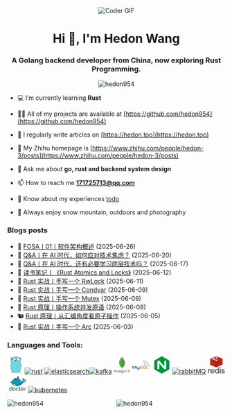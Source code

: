 <p align="center"><img  src="https://media.giphy.com/media/SWoSkN6DxTszqIKEqv/giphy.gif" alt="Coder GIF" width="500"></p>

<h1 align="center">Hi 👋, I'm Hedon Wang</h1>
<h3 align="center">A Golang backend developer from China, now exploring Rust Programming.</h3>

<p align="center"> <img src="https://komarev.com/ghpvc/?username=hedon954&label=Profile%20views&color=0e75b6&style=flat" alt="hedon954" /> </p>

- :computer: I’m currently learning **Rust**

- 👨‍💻 All of my projects are available at [https://github.com/hedon954](https://github.com/hedon954)

- 📝 I regularly write articles on [https://hedon.top](https://hedon.top)
  
- 🍞 My Zhihu homepage is [https://www.zhihu.com/people/hedon-3/posts](https://www.zhihu.com/people/hedon-3/posts)

- 💬 Ask me about **go, rust and backend system design**

- 📫 How to reach me **171725713@qq.com**

- 📄 Know about my experiences [todo](todo)

- :mount_fuji: Always enjoy snow mountain, outdoors and photography

### Blogs posts

<!-- BLOG-POST-LIST:START -->
 - 🎃 [FOSA丨01丨软件架构概述](https://hedon.top/2025/06/26/fosa-ch1/) (2025-06-26)
 - 🐌 [Q&amp;A丨在 AI 时代，如何应对技术焦虑？](https://hedon.top/2025/06/21/qa-how-to-deal-with-tech-anxiety-in-ai-era/) (2025-06-20)
 - 🦁 [Q&amp;A丨在 AI 时代，还有必要学习底层技术吗？](https://hedon.top/2025/06/17/qa-should-learn-underlying-principles-in-ai-era/) (2025-06-17)
 - 🍯 [读书笔记丨《Rust Atomics and Locks》](https://hedon.top/2025/06/12/note-rust-atomics-and-locks/) (2025-06-12)
 - 🍭 [Rust 实战丨手写一个 RwLock](https://hedon.top/2025/06/11/rust-action-rwlock/) (2025-06-11)
 - 🤯 [Rust 实战丨手写一个 Condvar](https://hedon.top/2025/06/09/rust-action-condvar/) (2025-06-09)
 - 🍄 [Rust 实战丨手写一个 Mutex](https://hedon.top/2025/06/09/rust-action-mutex/) (2025-06-09)
 - 🐧 [Rust 原理丨操作系统并发原语](https://hedon.top/2025/06/08/rust-os-primitives/) (2025-06-08)
 - 🐿️ [Rust 原理丨从汇编角度看原子操作](https://hedon.top/2025/06/05/rust-atomic-in-processor/) (2025-06-05)
 - 🍯 [Rust 实战丨手写一个 Arc](https://hedon.top/2025/06/03/rust-action-arc/) (2025-06-03)<!-- BLOG-POST-LIST:END -->

<h3 align="left">Languages and Tools:</h3>
<p align="left">  

<a href="https://golang.org" target="_blank" rel="noreferrer"> <img src="https://raw.githubusercontent.com/devicons/devicon/master/icons/go/go-original.svg" alt="go" width="40" height="40"/></a><a href="https://www.rust-lang.org" target="_blank" rel="noreferrer"><img src="https://www.rust-lang.org/static/images/rust-logo-blk.svg" alt="rust" width="40" height="40"/></a>&nbsp;<a href="https://www.elastic.co" target="_blank" rel="noreferrer"><img src="https://www.vectorlogo.zone/logos/elastic/elastic-icon.svg" alt="elasticsearch" width="40" height="40"/></a><a href="https://kafka.apache.org/" target="_blank" rel="noreferrer"><img src="https://www.vectorlogo.zone/logos/apache_kafka/apache_kafka-icon.svg" alt="kafka" width="40" height="40"/></a>&nbsp;<a href="https://www.mongodb.com/" target="_blank" rel="noreferrer"><img src="https://raw.githubusercontent.com/devicons/devicon/master/icons/mongodb/mongodb-original-wordmark.svg" alt="mongodb" width="40" height="40"/></a>&nbsp;<a href="https://www.mysql.com/" target="_blank" rel="noreferrer"><img src="https://raw.githubusercontent.com/devicons/devicon/master/icons/mysql/mysql-original-wordmark.svg" alt="mysql" width="40" height="40"/></a>&nbsp;&nbsp;<a href="https://www.nginx.com" target="_blank" rel="noreferrer"><img src="https://raw.githubusercontent.com/devicons/devicon/master/icons/nginx/nginx-original.svg" alt="nginx" width="40" height="40"/></a>&nbsp;<a href="https://www.rabbitmq.com" target="_blank" rel="noreferrer"><img src="https://www.vectorlogo.zone/logos/rabbitmq/rabbitmq-icon.svg" alt="rabbitMQ" width="40" height="40"/></a>&nbsp;<a href="https://redis.io" target="_blank" rel="noreferrer"><img src="https://raw.githubusercontent.com/devicons/devicon/master/icons/redis/redis-original-wordmark.svg" alt="redis" width="40" height="40"/></a>&nbsp;<a href="https://www.docker.com/" target="_blank" rel="noreferrer"><img src="https://raw.githubusercontent.com/devicons/devicon/master/icons/docker/docker-original-wordmark.svg" alt="docker" width="40" height="40"/></a>&nbsp;<a href="https://kubernetes.io" target="_blank" rel="noreferrer"><img src="https://www.vectorlogo.zone/logos/kubernetes/kubernetes-icon.svg" alt="kubernetes" width="40" height="40"/></a> 
<br>
<p><img align="left" width="50%" height="200" src="https://github-readme-stats.vercel.app/api?username=hedon954&show_icons=true&locale=en&orgs=hedon-rust-road,hedon-go-road" alt="hedon954" /></p><p><img align="left" width="30%" height="200" src="https://github-readme-stats.vercel.app/api/top-langs?username=hedon954&show_icons=true&locale=en&layout=compact&hide=html,javascript,css&orgs=hedon-rust-road,hedon-go-road" alt="hedon954" /></p>

